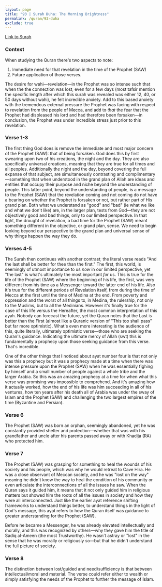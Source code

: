 ```yaml
---
layout: page
title: "93 | Surah Duha: The Morning Brightness"
permalink: /quran/93-duha
exclude: true
---
```


[Link to Surah](http://al-quran.info/#93)

### Context

When studying the Quran there's two aspects to note:

1. Immediate need for that revelation in the time of the Prophet (SAW) 
2. Future application of those verses.  

The desire for wahi—revelation—in the Prophet was so intense such that when the the connection was lost, even for a few days (most tafsir mention the specific length after which this surah was revealed was either 12, 40, or 50 days without wahi), he felt incredible anxiety.  Add to this based anxiety with the tremendous external pressure the Prophet was facing with respect to revelation from the people of Mecca, and add to *that* the fear that the Prophet had displeased his lord and had therefore been forsaken—in conclusion, the Prophet was under incredible stress just prior to this revelation.

### Verse 1-3

The first thing God does is remove the immediate and most major concern of the Prophet (SAW): that of being forsaken.  God does this by first swearing upon two of his creations, the night and the day.  They are also specifically universal creations, meaning that they are true for all times and all peoples.  Additionally the night and the day, beyond covering the full expanse of that subject, are simultaneously contrasting and complimentary—something that when understood in the grand plan of Allah are ideas and entities that occupy their purpose and niche beyond the understanding of people.  This latter point, beyond the understanding of people, is a message to the Prophet (SAW) that the revelation coming and not coming do not have a bearing on whether the Prophet is forsaken or not, but rather part of His grand plan.  Both what we understand as "good" and "bad" (ie what we like and what we don't like) are, in the larger plan, tests from God—they are not objectively good and bad things, only to our limited perspective.  In that light, the drought of revelation, a bad time for the Prophet (SAW) meant something different in the objective, or grand plan, sense.  We need to begin looking beyond our perspective to the grand plan and universal sense of why things happen the way they do.

### Verses 4-5

The Surah then continues with another contrast; the literal verse reads "And the last shall be better for thee than the first." The first, this world, is seemingly of utmost importance to us *now* in our limited perspective, yet "the last" is what's ultimately the most important *for* us.  This is true for the life of the Prophet (SAW) where the beginning of his life, the first, was very different from his time as a Messenger toward the latter end of his life.  Also it's true for the different periods of Revelation itself, from during the time of Mecca at the first until the time of Medina at the end.  From poverty and oppression and the worst of all things to, in Medina, the rulership, not only to the Muslims, but to all the Medinians.  However it's finally true for the case of this life versus the Hereafter, the most common interpretation of this ayah.  Nobody can forecast the future, yet the Quran notes that the Last is better than the First (almost like a Quranic version of "This too shall pass" but far more optimistic).  What's even more interesting is the audience of this, quite literally, ultimately optimistic verse—those who are seeking the Quran's guidance.  Indicating the ultimate mercy of Allah (swt) this is fundamentally a prophecy upon those seeking guidance from this verse.  That's incredible.

One of the other things that I noticed about ayat number four is that not only was this a prophecy but it was a prophecy made at a time when there was intense pressure upon the Prophet (SAW) when he was essentially fighing by himself and a small number of people against a whole tribe and the larger Arabia.  So this was an amazing prophecy at a time for when what this verse was promising was impossible to comprehend.  And it's amazing how it actually worked, how the end of his life was him succeeding in all of his ventures, how ten years after his death all of Arabia was under the sway of Islam and the Prophet (SAW) and challenging the two largest empires of the time (Byzantine and Persian).

### Verse 6

The Prophet (SAW) was born an orphan, seemingly abandoned, yet he was constantly provided shelter and protection—whether that was with his grandfather and uncle after his parents passed away or with Khadija (RA) who protected him.  

### Verse 7

The Prophet (SAW) was grasping for something to heal the wounds of his society and his people, which was why he would retreat to Cave Hira.  He was a close observant of Meccan society, and he was "lost on the way" meaning he didn't know the way to heal the condition of his community or even articulate the interconnections of all the issues he saw.  When the Quran says it guided him, it means that it not only guided him in religious matters but showed him the roots of all the issues in society and how they were all interconnected.  Just like the earlier ayat reference shifting frameworks to understand things better, to understand things in the light of God's message, this ayat refers to how the Quran itself was guidance to greater understanding for the Prophet (SAW).  

Before he became a Messenger, he was already elevated intellectually and morally, and this was recognized by others—why they gave him the title of Sadiq al-Ameen (the most Trustworthy).  He wasn't astray or "lost" in the sense that he was morally or religiously so—but that he didn't understand the full picture of society. 

### Verse 8

The distinction between lost/guided and need/sufficiency is that between intellectual/moral and material.  The verse could refer either to wealth or simply satisfying the needs of the Prophet to further the message of Islam.